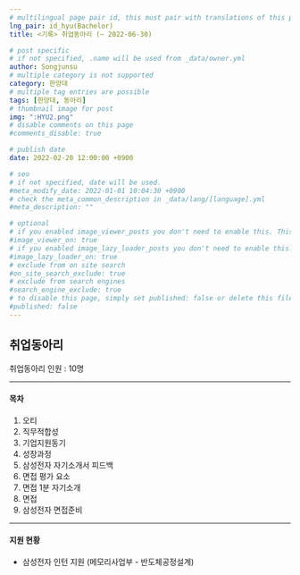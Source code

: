 ```yaml
---
# multilingual page pair id, this must pair with translations of this page. (This name must be unique)
lng_pair: id_hyu(Bachelor)
title: <기록> 취업동아리 (~ 2022-06-30)

# post specific
# if not specified, .name will be used from _data/owner.yml
author: Songjunsu
# multiple category is not supported
category: 한양대
# multiple tag entries are possible
tags: [한양대, 동아리]
# thumbnail image for post
img: ":HYU2.png"
# disable comments on this page
#comments_disable: true

# publish date
date: 2022-02-20 12:00:00 +0900

# seo
# if not specified, date will be used.
#meta_modify_date: 2022-01-01 10:04:30 +0900
# check the meta_common_description in _data/lang/[language].yml
#meta_description: ""

# optional
# if you enabled image_viewer_posts you don't need to enable this. This is only if image_viewer_posts = false
#image_viewer_on: true
# if you enabled image_lazy_loader_posts you don't need to enable this. This is only if image_lazy_loader_posts = false
#image_lazy_loader_on: true
# exclude from on site search
#on_site_search_exclude: true
# exclude from search engines
#search_engine_exclude: true
# to disable this page, simply set published: false or delete this file
#published: false
---
```

<!-- outline-start -->

## 취업동아리

취업동아리 인원 : 10명

***

#### 목차
1. 오티
2. 직무적합성
3. 기업지원동기
4. 성장과정
5. 삼성전자 자기소개서 피드백
6. 면접 평가 요소
7. 면접 1분 자기소개
8. 면접
9. 삼성전자 면접준비

***

#### 지원 현황
- 삼성전자 인턴 지원 (메모리사업부 - 반도체공정설계)

